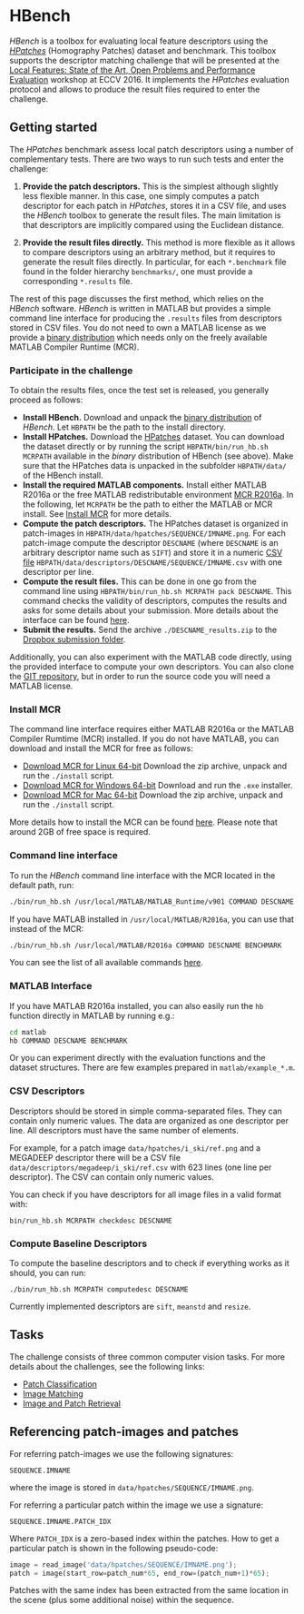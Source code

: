 # HBench

*HBench* is a toolbox for evaluating local feature descriptors using the [*HPatches*](https://github.com/featw/hpatches) (Homography Patches) dataset and benchmark.
This toolbox supports the descriptor matching challenge that will be presented at the
[Local Features: State of the Art, Open Problems and Performance Evaluation](http://www.iis.ee.ic.ac.uk/ComputerVision/DescrWorkshop/index.html)
workshop at ECCV 2016. It implements the *HPatches* evaluation protocol and allows to produce the result files required to enter the challenge.

## Getting started

The *HPatches* benchmark assess local patch descriptors using a number of complementary tests. There are two ways to run such tests and enter the challenge:

1. **Provide the patch descriptors.** This is the simplest although slightly less flexible manner. In this case, one simply computes a patch descriptor for each patch in *HPatches*, stores it in a CSV file, and uses the *HBench* toolbox to generate the result files. The main limitation is that descriptors are implicitly compared using the Euclidean distance.

2. **Provide the result files directly.** This method is more flexible as it allows to compare descriptors using an arbitrary method, but it requires to generate the result files directly. In particular, for each  `*.benchmark` file found in the folder hierarchy `benchmarks/`, one must provide a corresponding `*.results` file.

The rest of this page discusses the first method, which relies on the *HBench* software. *HBench* is written in MATLAB but provides a simple command line interface
for producing the `.results` files from descriptors stored in CSV files. You do not need to own a MATLAB license as we provide a [binary distribution](https://dl.dropboxusercontent.com/u/555392/hbench-v0.1.tar.gz) which needs only on the freely available MATLAB Compiler Runtime (MCR).

### Participate in the challenge

To obtain the results files, once the test set is released, you generally proceed as follows:

* **Install HBench.** Download and unpack the [binary distribution](https://dl.dropboxusercontent.com/u/555392/hbench-v0.1.tar.gz) of *HBench*. Let `HBPATH` be the path to the install directory.
* **Install HPatches.** Download the [HPatches](https://github.com/featw/hpatches) dataset. You can download the dataset directly or by running the script `HBPATH/bin/run_hb.sh MCRPATH` available in the *binary* distribution of HBench (see above). Make sure that the HPatches data is unpacked in the subfolder `HBPATH/data/` of the HBench install.
* **Install the required MATLAB components.** Install either MATLAB R2016a or the free MATLAB redistributable environment [MCR R2016a](http://www.mathworks.com/products/compiler/mcr/). In the following, let `MCRPATH` be the path to either the MATLAB or MCR install. See [Install MCR](#install-mcr) for more details.
* **Compute the patch descriptors.** The HPatches dataset is organized in patch-images in `HBPATH/data/hpatches/SEQUENCE/IMNAME.png`. For each patch-image compute the descriptor `DESCNAME` (where `DESCNAME` is an arbitrary descriptor name such as `SIFT`) and store it in a numeric [CSV file](#csv-descriptors)
`HBPATH/data/descriptors/DESCNAME/SEQUENCE/IMNAME.csv` with one descriptor per line.
* **Compute the result files.** This can be done in one go from the command line using `HBPATH/bin/run_hb.sh MCRPATH pack DESCNAME`.
This command checks the validity of descriptors, computes the results and asks for some
details about your submission. More details about the interface can be found [here](#command-line-interface).
* **Submit the results.** Send the archive `./DESCNAME_results.zip` to the [Dropbox submission folder](https://www.dropbox.com/request/2MJm7vV15XJnl1RzuCzl).

Additionally, you can also experiment with the MATLAB code directly, using the
provided interface to compute your own descriptors. You can also clone the
[GIT repository](https://github.com/featw/hbench), but in order to run the source code you will need a MATLAB license.

### Install MCR
The command line interface requires either MATLAB R2016a or the MATLAB Compiler Rumtime (MCR) installed. If you do not have MATLAB, you can download and install the MCR for free as follows:

* [Download MCR for Linux 64-bit](http://www.mathworks.com/supportfiles/downloads/R2016a/deployment_files/R2016a/installers/glnxa64/MCR_R2016a_glnxa64_installer.zip)
Download the zip archive, unpack and run the `./install` script.
* [Download MCR for Windows 64-bit](http://www.mathworks.com/supportfiles/downloads/R2016a/deployment_files/R2016a/installers/win64/MCR_R2016a_win64_installer.exe)
Download and run the `.exe` installer.
* [Download MCR for Mac 64-bit](http://www.mathworks.com/supportfiles/downloads/R2016a/deployment_files/R2016a/installers/maci64/MCR_R2016a_maci64_installer.zip)
Download the zip archive, unpack and run the `./install` script.

More details how to install the MCR can be found [here](http://www.mathworks.com/products/compiler/mcr/).
Please note that around 2GB of free space is required.

<a id=command-line-interface></a>

### Command line interface
To run the *HBench* command line interface with the MCR located in the default path, run:
``` bash
./bin/run_hb.sh /usr/local/MATLAB/MATLAB_Runtime/v901 COMMAND DESCNAME BENCHMARK
```
If you have MATLAB installed in `/usr/local/MATLAB/R2016a`, you can use that
instead of the MCR:
``` bash
./bin/run_hb.sh /usr/local/MATLAB/R2016a COMMAND DESCNAME BENCHMARK
```
You can see the list of all available commands [here](./bin/README.md).

### MATLAB Interface

If you have MATLAB R2016a installed, you can also easily run the `hb` function directly in MATLAB by running e.g.:
``` bash
cd matlab
hb COMMAND DESCNAME BENCHMARK
```

Or you can experiment directly with the evaluation functions and the dataset
structures. There are few examples prepared in `matlab/example_*.m`.

### CSV Descriptors
Descriptors should be stored in simple comma-separated files. They can contain only numeric
values. The data are organized as one descriptor per line. All descriptors must have the same number of elements.

For example, for a patch image  `data/hpatches/i_ski/ref.png` and a MEGADEEP descriptor there will be a CSV file `data/descriptors/megadeep/i_ski/ref.csv` with 623 lines (one line per descriptor). The CSV can contain only numeric values.

You can check if you have descriptors for all image files in a valid format with:
```
bin/run_hb.sh MCRPATH checkdesc DESCNAME
```

### Compute Baseline Descriptors
To compute the baseline descriptors and to check if everything works as it should,
you can run:
```
./bin/run_hb.sh MCRPATH computedesc DESCNAME
```
Currently implemented descriptors are `sift`, `meanstd` and `resize`.

## Tasks
The challenge consists of three common computer vision tasks.
For more details about the challenges, see the following links:
* [Patch Classification](./benchmarks/classification/README.md)
* [Image Matching](./benchmarks/matching/README.md)
* [Image and Patch Retrieval](./benchmarks/retrieval/README.md)

## Referencing patch-images and patches
For referring patch-images we use the following signatures:
```
SEQUENCE.IMNAME
```
where the image is stored in `data/hpatches/SEQUENCE/IMNAME.png`.

For referring a particular patch within the image we use a signature:
```
SEQUENCE.IMNAME.PATCH_IDX
```
Where `PATCH_IDX` is a zero-based index within the patches. How to get a particular patch is shown in the following pseudo-code:
``` python
image = read_image('data/hpatches/SEQUENCE/IMNAME.png');
patch = image(start_row=patch_num*65, end_row=(patch_num+1)*65);
```
Patches with the same index has been extracted from the same location in the scene (plus some additional noise) within the sequence.
